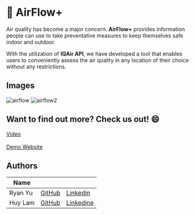 # :seedling: AirFlow+

Air quality has become a major concern. **AirFlow+** provides information people can use to take
preventative measures to keep themselves safe indoor and outdoor.

With the utilization of **IQAir API**, we have developed a tool that enables users to conveniently assess the air quality in any location of their choice without any restrictions.


## Images

![airflow](https://github.com/ryanyu131/AirFlow/assets/78236974/c01d0da6-186b-4700-beaa-65a8e22487c0)
![airflow2](https://github.com/ryanyu131/AirFlow/assets/78236974/4355f60a-492a-4b33-a80f-c19073da1e78)


## Want to find out more? Check us out! :smile:

[Video](https://youtu.be/P_sVnZm9iNg)
<br><br/>
[Demo Website](https://airflowplus-a5420d015fa6.herokuapp.com/)


## Authors
| Name    |                                        |                                                        |
| ------- | -------------------------------------- | ------------------------------------------------------ |
| Ryan Yu | [GitHub](https://github.com/ryanyu131) |  [Linkedin](https://www.linkedin.com/in/ryan-yu131/)   |
| Huy Lam |  [GitHub](https://github.com/HuyCL)    | [Linkedine](https://www.linkedin.com/in/huy-lam-727488179/) |
